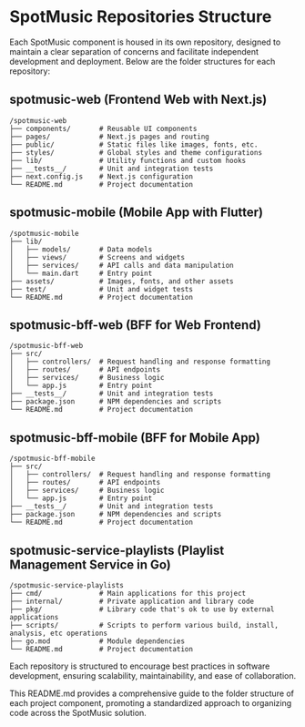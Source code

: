 # SpotMusic Repositories Structure

Each SpotMusic component is housed in its own repository, designed to maintain a clear separation of concerns and facilitate independent development and deployment. Below are the folder structures for each repository:

## spotmusic-web (Frontend Web with Next.js)

```
/spotmusic-web
├── components/       # Reusable UI components
├── pages/            # Next.js pages and routing
├── public/           # Static files like images, fonts, etc.
├── styles/           # Global styles and theme configurations
├── lib/              # Utility functions and custom hooks
├── __tests__/        # Unit and integration tests
├── next.config.js    # Next.js configuration
└── README.md         # Project documentation
```

## spotmusic-mobile (Mobile App with Flutter)

```
/spotmusic-mobile
├── lib/
│   ├── models/       # Data models
│   ├── views/        # Screens and widgets
│   ├── services/     # API calls and data manipulation
│   └── main.dart     # Entry point
├── assets/           # Images, fonts, and other assets
├── test/             # Unit and widget tests
└── README.md         # Project documentation
```


## spotmusic-bff-web (BFF for Web Frontend)

```
/spotmusic-bff-web
├── src/
│   ├── controllers/  # Request handling and response formatting
│   ├── routes/       # API endpoints
│   ├── services/     # Business logic
│   └── app.js        # Entry point
├── __tests__/        # Unit and integration tests
├── package.json      # NPM dependencies and scripts
└── README.md         # Project documentation
```


## spotmusic-bff-mobile (BFF for Mobile App)

```
/spotmusic-bff-mobile
├── src/
│   ├── controllers/  # Request handling and response formatting
│   ├── routes/       # API endpoints
│   ├── services/     # Business logic
│   └── app.js        # Entry point
├── __tests__/        # Unit and integration tests
├── package.json      # NPM dependencies and scripts
└── README.md         # Project documentation
```


## spotmusic-service-playlists (Playlist Management Service in Go)

```
/spotmusic-service-playlists
├── cmd/              # Main applications for this project
├── internal/         # Private application and library code
├── pkg/              # Library code that's ok to use by external applications
├── scripts/          # Scripts to perform various build, install, analysis, etc operations
├── go.mod            # Module dependencies
└── README.md         # Project documentation
```


Each repository is structured to encourage best practices in software development, ensuring scalability, maintainability, and ease of collaboration.

This README.md provides a comprehensive guide to the folder structure of each project component, promoting a standardized approach to organizing code across the SpotMusic solution.

